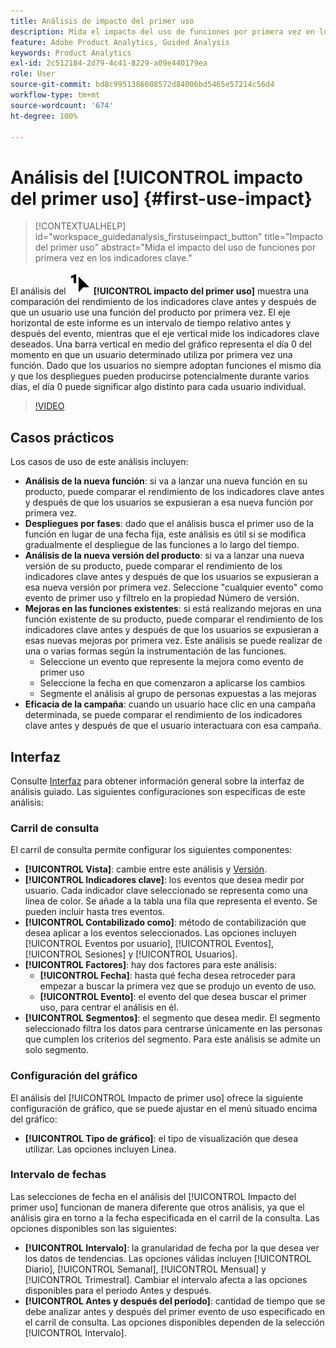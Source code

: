 ```yaml
---
title: Análisis de impacto del primer uso
description: Mida el impacto del uso de funciones por primera vez en los indicadores clave.
feature: Adobe Product Analytics, Guided Analysis
keywords: Product Analytics
exl-id: 2c512184-2d79-4c41-8229-a09e440179ea
role: User
source-git-commit: bd8c9951386608572d84006bd5465e57214c56d4
workflow-type: tm+mt
source-wordcount: '674'
ht-degree: 100%

---
```


# Análisis del [!UICONTROL impacto del primer uso] {#first-use-impact}

<!-- markdownlint-disable MD034 -->

>[!CONTEXTUALHELP]
>id="workspace_guidedanalysis_firstuseimpact_button"
>title="Impacto del primer uso"
>abstract="Mida el impacto del uso de funciones por primera vez en los indicadores clave."

<!-- markdownlint-enable MD034 -->

El análisis del ![FirstUse](/help/assets/icons/FirstUse.svg) **[!UICONTROL impacto del primer uso]** muestra una comparación del rendimiento de los indicadores clave antes y después de que un usuario use una función del producto por primera vez. El eje horizontal de este informe es un intervalo de tiempo relativo antes y después del evento, mientras que el eje vertical mide los indicadores clave deseados. Una barra vertical en medio del gráfico representa el día 0 del momento en que un usuario determinado utiliza por primera vez una función. Dado que los usuarios no siempre adoptan funciones el mismo día y que los despliegues pueden producirse potencialmente durante varios días, el día 0 puede significar algo distinto para cada usuario individual.


>[!VIDEO](https://video.tv.adobe.com/v/3421661/?quality=12&learn=on)


## Casos prácticos

Los casos de uso de este análisis incluyen:

* **Análisis de la nueva función**: si va a lanzar una nueva función en su producto, puede comparar el rendimiento de los indicadores clave antes y después de que los usuarios se expusieran a esa nueva función por primera vez.
* **Despliegues por fases**: dado que el análisis busca el primer uso de la función en lugar de una fecha fija, este análisis es útil si se modifica gradualmente el despliegue de las funciones a lo largo del tiempo.
* **Análisis de la nueva versión del producto**: si va a lanzar una nueva versión de su producto, puede comparar el rendimiento de los indicadores clave antes y después de que los usuarios se expusieran a esa nueva versión por primera vez. Seleccione &quot;cualquier evento&quot; como evento de primer uso y fíltrelo en la propiedad Número de versión.
* **Mejoras en las funciones existentes**: si está realizando mejoras en una función existente de su producto, puede comparar el rendimiento de los indicadores clave antes y después de que los usuarios se expusieran a esas nuevas mejoras por primera vez. Este análisis se puede realizar de una o varias formas según la instrumentación de las funciones.
   * Seleccione un evento que represente la mejora como evento de primer uso
   * Seleccione la fecha en que comenzaron a aplicarse los cambios
   * Segmente el análisis al grupo de personas expuestas a las mejoras
* **Eficacia de la campaña**: cuando un usuario hace clic en una campaña determinada, se puede comparar el rendimiento de los indicadores clave antes y después de que el usuario interactuara con esa campaña.

## Interfaz

Consulte [Interfaz](../overview.md#interface) para obtener información general sobre la interfaz de análisis guiado. Las siguientes configuraciones son específicas de este análisis:

### Carril de consulta

El carril de consulta permite configurar los siguientes componentes:

* **[!UICONTROL Vista]**: cambie entre este análisis y [Versión](release-impact.md).
* **[!UICONTROL Indicadores clave]**: los eventos que desea medir por usuario. Cada indicador clave seleccionado se representa como una línea de color. Se añade a la tabla una fila que representa el evento. Se pueden incluir hasta tres eventos.
* **[!UICONTROL Contabilizado como]**: método de contabilización que desea aplicar a los eventos seleccionados. Las opciones incluyen [!UICONTROL Eventos por usuario], [!UICONTROL Eventos], [!UICONTROL Sesiones] y [!UICONTROL Usuarios].
* **[!UICONTROL Factores]**: hay dos factores para este análisis:
   * **[!UICONTROL Fecha]**: hasta qué fecha desea retroceder para empezar a buscar la primera vez que se produjo un evento de uso.
   * **[!UICONTROL Evento]**: el evento del que desea buscar el primer uso, para centrar el análisis en él.
* **[!UICONTROL Segmentos]**: el segmento que desea medir. El segmento seleccionado filtra los datos para centrarse únicamente en las personas que cumplen los criterios del segmento. Para este análisis se admite un solo segmento.

### Configuración del gráfico

El análisis del [!UICONTROL Impacto de primer uso] ofrece la siguiente configuración de gráfico, que se puede ajustar en el menú situado encima del gráfico:

* **[!UICONTROL Tipo de gráfico]**: el tipo de visualización que desea utilizar. Las opciones incluyen Línea.

### Intervalo de fechas

Las selecciones de fecha en el análisis del [!UICONTROL Impacto del primer uso] funcionan de manera diferente que otros análisis, ya que el análisis gira en torno a la fecha especificada en el carril de la consulta. Las opciones disponibles son las siguientes:

* **[!UICONTROL Intervalo]**: la granularidad de fecha por la que desea ver los datos de tendencias. Las opciones válidas incluyen [!UICONTROL Diario], [!UICONTROL Semanal], [!UICONTROL Mensual] y [!UICONTROL Trimestral]. Cambiar el intervalo afecta a las opciones disponibles para el periodo Antes y después.
* **[!UICONTROL Antes y después del período]**: cantidad de tiempo que se debe analizar antes y después del primer evento de uso especificado en el carril de consulta. Las opciones disponibles dependen de la selección [!UICONTROL Intervalo].

<!--
## Example

See below for an example of the analysis.

![First use impact](../assets/first-use-impact.png)

-->
